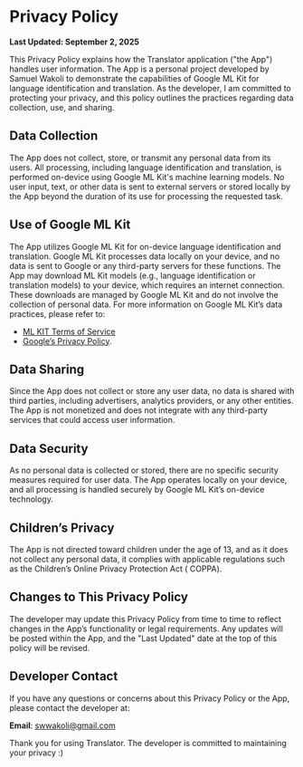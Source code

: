 # Privacy Policy

**Last Updated: September 2, 2025**

This Privacy Policy explains how the Translator application ("the App") handles user information.
The App is a personal project developed by Samuel Wakoli to demonstrate the capabilities of Google
ML
Kit for language identification and translation. As the developer, I am committed to protecting your
privacy, and this policy outlines the practices regarding data collection, use, and sharing.

## Data Collection

The App does not collect, store, or transmit any personal data from its users. All processing,
including language identification and translation, is performed on-device using Google ML Kit's
machine learning models. No user input, text, or other data is sent to external servers or stored
locally by the App beyond the duration of its use for processing the requested task.

## Use of Google ML Kit

The App utilizes Google ML Kit for on-device language identification and translation. Google ML Kit
processes data locally on your device, and no data is sent to Google or any third-party servers for
these functions. The App may download ML Kit models (e.g., language identification or translation
models) to your device, which requires an internet connection. These downloads are managed by Google
ML Kit and do not involve the collection of personal data. For more information on Google ML Kit’s
data practices, please refer to:

* [ML KIT Terms of Service](https://developers.google.com/ml-kit/terms)
* [Google’s Privacy Policy](https://policies.google.com/privacy).

## Data Sharing

Since the App does not collect or store any user data, no data is shared with third parties,
including advertisers, analytics providers, or any other entities. The App is not monetized and does
not integrate with any third-party services that could access user information.

## Data Security

As no personal data is collected or stored, there are no specific security measures required for
user data. The App operates locally on your device, and all processing is handled securely by Google
ML Kit’s on-device technology.

## Children’s Privacy

The App is not directed toward children under the age of 13, and as it does not collect any personal
data, it complies with applicable regulations such as the Children’s Online Privacy Protection Act (
COPPA).

## Changes to This Privacy Policy

The developer may update this Privacy Policy from time to time to reflect changes in the App’s
functionality or legal requirements. Any updates will be posted within the App, and the "Last
Updated" date at the top of this policy will be revised.

## Developer Contact

If you have any questions or concerns about this Privacy Policy or the App, please contact the
developer at:

**Email**: swwakoli@gmail.com

Thank you for using Translator. The developer is committed to maintaining your privacy :)
